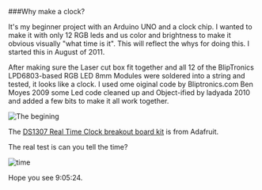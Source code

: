 ###Why make a clock?

It's my beginner project with an Arduino UNO and a clock chip. 
I wanted to make it with only 12 RGB leds and us color and brightness to make it 
obvious visually "what time is it". This will reflect the whys for doing this.
I started this in August of 2011.

After making sure the Laser cut box fit together and all 12 of the BlipTronics LPD6803-based RGB LED 8mm Modules 
were soldered into a string and tested, it looks like a clock. I used ome oiginal code by Bliptronics.com Ben Moyes 2009
some Led code cleaned up and Object-ified by ladyada 2010 and added a few bits to make it all work together.

![The begining](../../raw/master/clockbox.jpg)

The [DS1307 Real Time Clock breakout board kit](http://www.adafruit.com/products/264) is from Adafruit.

The real test is can you tell the time?

![time](../../raw/master/img/ColorTime.JPG)

Hope you see 9:05:24.
